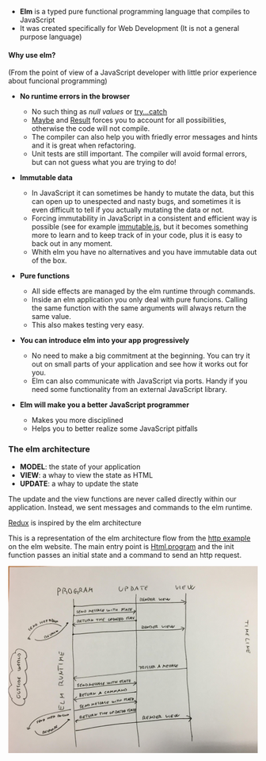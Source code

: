 * **Elm** is a typed pure functional programming language that compiles to JavaScript
* It was created specifically for Web Development (It is not a general purpose language)

#### Why use elm?
(From the point of view of a JavaScript developer with little prior experience about funcional programming)

* **No runtime errors in the browser**
  * No such thing as *null values* or [try...catch](https://developer.mozilla.org/en-US/docs/Web/JavaScript/Reference/Statements/try...catch)
  * [Maybe](http://package.elm-lang.org/packages/elm-lang/core/5.1.1/Maybe) and [Result](http://package.elm-lang.org/packages/elm-lang/core/5.1.1/Result) forces you to account for all possibilities, otherwise the code will not compile.
  * The compiler can also help you with friedly error messages and hints and it is great when refactoring.
  * Unit tests are still important. The compiler will avoid formal errors, but can not guess what you are trying to do!
  
* **Immutable data**
  * In JavaScript it can sometimes be handy to mutate the data, but this can open up to unespected and nasty bugs, and sometimes it is even difficult to tell if you actually mutating the data or not.
  * Forcing immutability in JavaScript in a consistent and efficient way is possible (see for example [immutable.js](https://facebook.github.io/immutable-js/), but it becomes something more to learn and to keep track of in your code, plus it is easy to back out in any moment.
  * Whith elm you have no alternatives and you have immutable data out of the box.
  
* **Pure functions**
  * All side effects are managed by the elm runtime through commands.
  * Inside an elm application you only deal with pure funcions. Calling the same function with the same arguments will always return the same value.
  * This also makes testing very easy.
  
* **You can introduce elm into your app progressively**
  * No need to make a big commitment at the beginning. You can try it out on small parts of your application and see how it works out for you.
  * Elm can also communicate with JavaScript via ports. Handy if you need some functionality from an external JavaScript library.
  
* **Elm will make you a better JavaScript programmer**
  * Makes you more disciplined 
  * Helps you to better realize some JavaScript pitfalls


### The elm architecture

* **MODEL**: the state of your application
* **VIEW**: a whay to view the state as HTML
* **UPDATE**: a whay to update the state

The update and the view functions are never called directly within our application. Instead, we sent messages and commands to the elm runtime. 

[Redux](https://redux.js.org/introduction) is inspired by the elm architecture

This is a representation of the elm architecture flow from the [http example](http://elm-lang.org/examples/http) on the elm website. The main entry point is [Html.program](http://package.elm-lang.org/packages/elm-lang/html/2.0.0/Html#program) and the init function passes an initial state and a command to send an http request.

![The elm architecture flow](https://github.com/deciob/introducing-elm-with-world-bank-example/blob/master/elm-architecture-flow.jpg)
